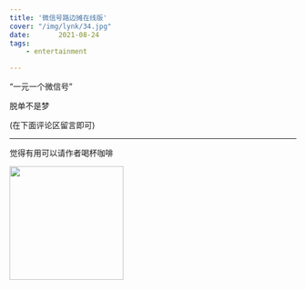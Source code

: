 ```yaml
---
title: '微信号路边摊在线版'
cover: "/img/lynk/34.jpg"
date:       2021-08-24
tags:
	- entertainment

---
```




“一元一个微信号”

脱单不是梦

(在下面评论区留言即可)


---

觉得有用可以请作者喝杯咖啡


<img src="pay.png" height="200" width="200" />